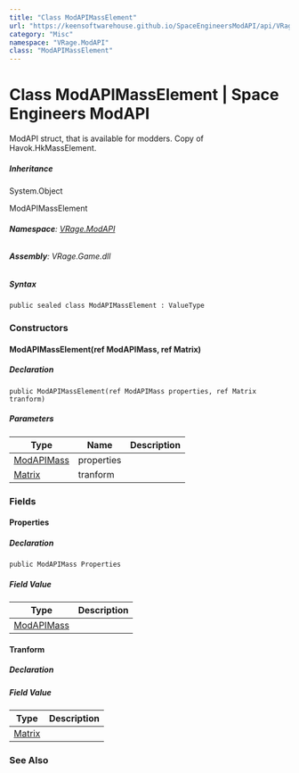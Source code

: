 ```yaml
---
title: "Class ModAPIMassElement"
url: "https://keensoftwarehouse.github.io/SpaceEngineersModAPI/api/VRage.ModAPI.ModAPIMassElement.html"
category: "Misc"
namespace: "VRage.ModAPI"
class: "ModAPIMassElement"
---
```


# Class ModAPIMassElement | Space Engineers ModAPI

ModAPI struct, that is available for modders. Copy of Havok.HkMassElement.

##### Inheritance

System.Object

ModAPIMassElement

###### **Namespace**: [VRage.ModAPI](https://keensoftwarehouse.github.io/SpaceEngineersModAPI/api/VRage.ModAPI.html)

###### **Assembly**: VRage.Game.dll

##### Syntax

```
public sealed class ModAPIMassElement : ValueType
```

### Constructors

#### ModAPIMassElement(ref ModAPIMass, ref Matrix)

##### Declaration

```
public ModAPIMassElement(ref ModAPIMass properties, ref Matrix tranform)
```

##### Parameters

| Type | Name | Description |
| --- | --- | --- |
| [ModAPIMass](https://keensoftwarehouse.github.io/SpaceEngineersModAPI/api/VRage.ModAPI.ModAPIMass.html) | properties |     |
| [Matrix](https://keensoftwarehouse.github.io/SpaceEngineersModAPI/api/VRageMath.Matrix.html) | tranform |     |

### Fields

#### Properties

##### Declaration

```
public ModAPIMass Properties
```

##### Field Value

| Type | Description |
| --- | --- |
| [ModAPIMass](https://keensoftwarehouse.github.io/SpaceEngineersModAPI/api/VRage.ModAPI.ModAPIMass.html) |     |

#### Tranform

##### Declaration

##### Field Value

| Type | Description |
| --- | --- |
| [Matrix](https://keensoftwarehouse.github.io/SpaceEngineersModAPI/api/VRageMath.Matrix.html) |     |

### See Also